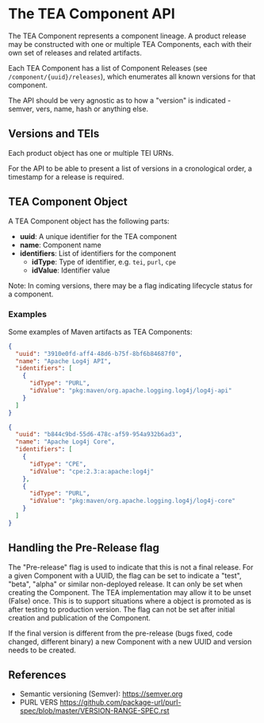 # The TEA Component API

The TEA Component represents a component lineage. A product release may
be constructed with one or multiple TEA Components, each with their own set of
releases and related artifacts.

Each TEA Component has a list of Component Releases (see `/component/{uuid}/releases`),
which enumerates all known versions for that component.

The API should be very agnostic as to how a "version" is indicated - semver, vers,
name, hash or anything else.

## Versions and TEIs

Each product object has one or multiple TEI URNs.

For the API to be able to present a list of versions in a cronological order,
a timestamp for a release is required.

## TEA Component Object

A TEA Component object has the following parts:

- __uuid__: A unique identifier for the TEA component
- __name__: Component name
- __identifiers__: List of identifiers for the component
  - __idType__: Type of identifier, e.g. `tei`, `purl`, `cpe`
  - __idValue__: Identifier value

Note: In coming versions, there may be a flag indicating lifecycle status
for a component.

### Examples

Some examples of Maven artifacts as TEA Components:

```json
{
  "uuid": "3910e0fd-aff4-48d6-b75f-8bf6b84687f0",
  "name": "Apache Log4j API",
  "identifiers": [
    {
      "idType": "PURL",
      "idValue": "pkg:maven/org.apache.logging.log4j/log4j-api"
    }
  ]
}
```

```json
{
  "uuid": "b844c9bd-55d6-478c-af59-954a932b6ad3",
  "name": "Apache Log4j Core",
  "identifiers": [
    {
      "idType": "CPE",
      "idValue": "cpe:2.3:a:apache:log4j"
    },
    {
      "idType": "PURL",
      "idValue": "pkg:maven/org.apache.logging.log4j/log4j-core"
    }
  ]
}
```

## Handling the Pre-Release flag

The "Pre-release" flag is used to indicate that this is not a final release.
For a given Component with a UUID, the flag can be set to indicate a "test", "beta", "alpha"
or similar non-deployed release. It can only be set when creating the Component.
The TEA implementation may allow it to be unset (False) once. This is to support
situations where a object is promoted as is after testing to production version. The flag can not
be set after initial creation and publication of the Component.

If the final version is different from the pre-release (bugs fixed, code changed, different binary)
a new Component with a new UUID and version needs to be created.

## References

- Semantic versioning (Semver): <https://semver.org>
- PURL VERS <https://github.com/package-url/purl-spec/blob/master/VERSION-RANGE-SPEC.rst>
